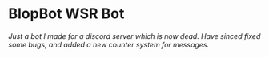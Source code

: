 # BlopBot WSR Bot
###### Just a bot I made for a discord server which is now dead. Have sinced fixed some bugs, and added a new counter system for messages. 

